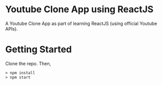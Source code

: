 # Youtube Clone App using ReactJS

A Youtube Clone App as part of learning ReactJS (using official Youtube APIs).

# Getting Started

Clone the repo.
Then,
```
> npm install
> npm start
```
